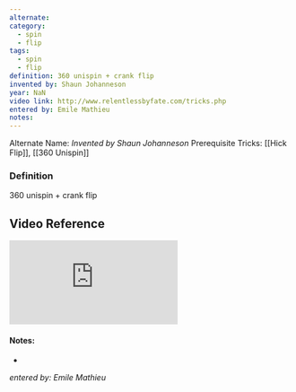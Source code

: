 ```yaml
---
alternate: 
category:
  - spin
  - flip
tags:
  - spin
  - flip
definition: 360 unispin + crank flip
invented by: Shaun Johanneson
year: NaN
video link: http://www.relentlessbyfate.com/tricks.php
entered by: Emile Mathieu
notes: 
---
```

Alternate Name: 
*Invented by Shaun Johanneson*
Prerequisite Tricks: [[Hick Flip]], [[360 Unispin]]

### Definition
360 unispin + crank flip

## Video Reference
![video](http://www.relentlessbyfate.com/tricks.php)

#### Notes:
- 
*entered by: Emile Mathieu*
